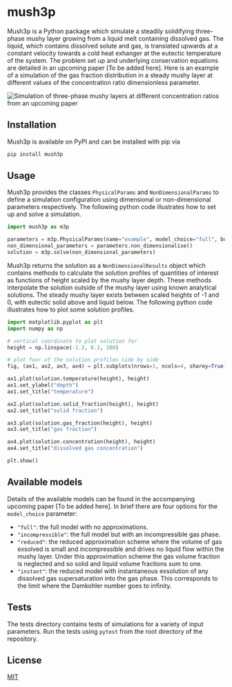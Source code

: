 # mush3p #

Mush3p is a Python package which simulate a steadily solidifying three-phase mushy layer growing from a liquid melt containing dissolved gas.
The liquid, which contains dissolved solute and gas, is translated upwards at a constant velocity towards a cold heat exhanger at the eutectic temperature of the system.
The problem set up and underlying conservation equations are detailed in an upcoming paper [To be added here].
Here is an example of a simulation of the gas fraction distribution in a steady mushy layer at different values of the concentration ratio dimensionless parameter.


![Simulation of three-phase mushy layers at different concentration ratios from an upcoming paper](example_plot.svg)

## Installation ##
Mush3p is available on PyPI and can be installed with pip via
```bash
pip install mush3p
```

## Usage ##
Mush3p provides the classes `PhysicalParams` and `NonDimensionalParams` to define a simulation configuration using dimensional or non-dimensional parameters respectively.
The following python code illustrates how to set up and solve a simulation.
```python
import mush3p as m3p

parameters = m3p.PhysicalParams(name="example", model_choice="full", bubble_radius=1e-3)
non_dimensional_parameters = parameters.non_dimensionalise()
solution = m3p.solve(non_dimensional_parameters)
```

Mush3p returns the solution as a `NonDimensionalResults` object which contains methods to calculate the solution profiles of quantities of interest as functions of height scaled by the mushy layer depth.
These methods interpolate the solution outside of the mushy layer using known analytical solutions.
The steady mushy layer exists between scaled heights of -1 and 0, with eutectic solid above and liquid below.
The following python code illustrates how to plot some solution profiles.
```python
import matplotlib.pyplot as plt
import numpy as np

# vertical coordinate to plot solution for
height = np.linspace(-1.2, 0.2, 100)

# plot four of the solution profiles side by side
fig, (ax1, ax2, ax3, ax4) = plt.subplots(nrows=1, ncols=4, sharey=True)

ax1.plot(solution.temperature(height), height)
ax1.set_ylabel("depth")
ax1.set_title("temperature")

ax2.plot(solution.solid_fraction(height), height)
ax2.set_title("solid fraction")

ax3.plot(solution.gas_fraction(height), height)
ax3.set_title("gas fraction")

ax4.plot(solution.concentration(height), height)
ax4.set_title("dissolved gas concentration")

plt.show()
```

## Available models ##
Details of the available models can be found in the accompanying upcoming paper [To be added here].
In brief there are four options for the `model_choice` parameter:
- `"full"`: the full model with no approximations.
- `"incompressible"`: the full model but with an incompressible gas phase.
- `"reduced"`: the reduced approximation scheme where the volume of gas exsolved is small and incompressible and drives no liquid flow within the mushy layer. Under this approximation scheme the gas volume fraction is neglected and so solid and liquid volume fractions sum to one.
- `"instant"`: the reduced model with instantaneous exsolution of any dissolved gas supersaturation into the gas phase. This corresponds to the limit where the Damkohler number goes to infinity.

## Tests ##
The tests directory contains tests of simulations for a variety of input parameters.
Run the tests using `pytest` from the root directory of the repository.

## License ##
[MIT](https://choosealicense.com/licenses/mit/)
